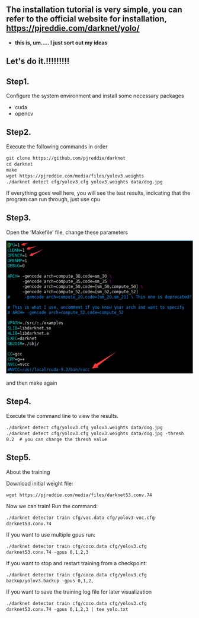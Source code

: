 ## The installation tutorial is very simple, you can refer to the official website for installation,  https://pjreddie.com/darknet/yolo/

- **this is, um….. I just sort out my ideas**

  

## **Let's do it.!!!!!!!!!**



## Step1. 

Configure the system environment and install some necessary packages

- cuda 
- opencv

## Step2. 

Execute the following commands in order

```
git clone https://github.com/pjreddie/darknet
cd darknet
make
wget https://pjreddie.com/media/files/yolov3.weights
./darknet detect cfg/yolov3.cfg yolov3.weights data/dog.jpg
```

If everything goes well here, you will see the test results, indicating that the program can run through, just use cpu

## Step3.

Open the ‘Makefile’ file, change these parameters

![1550379127367](img/1550379127367.png)

and then make again

## Step4.

Execute the command line to view the results.

```
./darknet detect cfg/yolov3.cfg yolov3.weights data/dog.jpg
./darknet detect cfg/yolov3.cfg yolov3.weights data/dog.jpg -thresh 0.2  # you can change the thresh value
```

## Step5.

About the training

Download initial weight file:     

```
wget https://pjreddie.com/media/files/darknet53.conv.74
```

Now we can train! Run the command:   

```
./darknet detector train cfg/voc.data cfg/yolov3-voc.cfg darknet53.conv.74
```

If you want to use multiple gpus run:

```
./darknet detector train cfg/coco.data cfg/yolov3.cfg darknet53.conv.74 -gpus 0,1,2,3
```

If you want to stop and restart training from a checkpoint:

```
./darknet detector train cfg/coco.data cfg/yolov3.cfg backup/yolov3.backup -gpus 0,1,2,
```

If you want to save the training log file for later visualization

```
./darknet detector train cfg/coco.data cfg/yolov3.cfg darknet53.conv.74 -gpus 0,1,2,3 | tee yolo.txt
```

